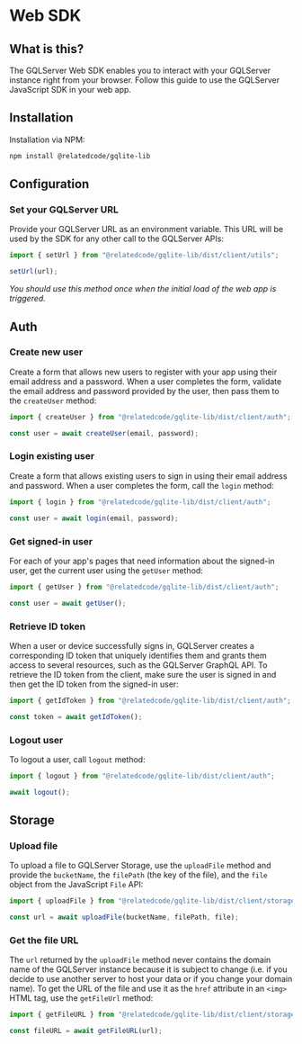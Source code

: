 # Web SDK

## What is this?

The GQLServer Web SDK enables you to interact with your GQLServer instance right from your browser. Follow this guide to use the GQLServer JavaScript SDK in your web app.

## Installation

Installation via NPM:

```bash
npm install @relatedcode/gqlite-lib
```

## Configuration

### Set your GQLServer URL

Provide your GQLServer URL as an environment variable. This URL will be used by the SDK for any other call to the GQLServer APIs:

```typescript
import { setUrl } from "@relatedcode/gqlite-lib/dist/client/utils";

setUrl(url);
```

_You should use this method once when the initial load of the web app is triggered._

## Auth

### Create new user

Create a form that allows new users to register with your app using their email address and a password. When a user completes the form, validate the email address and password provided by the user, then pass them to the `createUser` method:

```typescript
import { createUser } from "@relatedcode/gqlite-lib/dist/client/auth";

const user = await createUser(email, password);
```

### Login existing user

Create a form that allows existing users to sign in using their email address and password. When a user completes the form, call the `login` method:

```typescript
import { login } from "@relatedcode/gqlite-lib/dist/client/auth";

const user = await login(email, password);
```

### Get signed-in user

For each of your app's pages that need information about the signed-in user, get the current user using the `getUser` method:

```typescript
import { getUser } from "@relatedcode/gqlite-lib/dist/client/auth";

const user = await getUser();
```

### Retrieve ID token

When a user or device successfully signs in, GQLServer creates a corresponding ID token that uniquely identifies them and grants them access to several resources, such as the GQLServer GraphQL API. To retrieve the ID token from the client, make sure the user is signed in and then get the ID token from the signed-in user:

```typescript
import { getIdToken } from "@relatedcode/gqlite-lib/dist/client/auth";

const token = await getIdToken();
```

### Logout user

To logout a user, call `logout` method:

```typescript
import { logout } from "@relatedcode/gqlite-lib/dist/client/auth";

await logout();
```

## Storage

### Upload file

To upload a file to GQLServer Storage, use the `uploadFile` method and provide the `bucketName`, the `filePath` (the key of the file), and the `file` object from the JavaScript `File` API:

```typescript
import { uploadFile } from "@relatedcode/gqlite-lib/dist/client/storage";

const url = await uploadFile(bucketName, filePath, file);
```

### Get the file URL

The `url` returned by the `uploadFile` method never contains the domain name of the GQLServer instance because it is subject to change (i.e. if you decide to use another server to host your data or if you change your domain name). To get the URL of the file and use it as the `href` attribute in an `<img>` HTML tag, use the `getFileUrl` method:

```typescript
import { getFileURL } from "@relatedcode/gqlite-lib/dist/client/storage";

const fileURL = await getFileURL(url);
```
